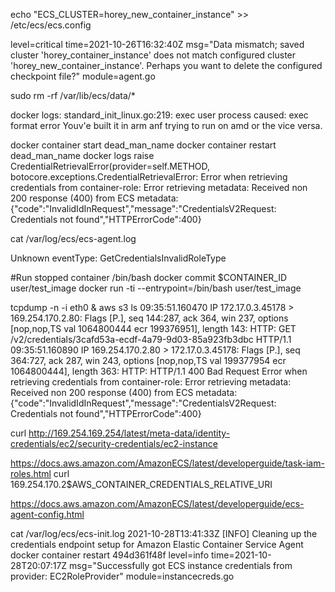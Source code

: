 


echo "ECS_CLUSTER=horey_new_container_instance" >> /etc/ecs/ecs.config

level=critical time=2021-10-26T16:32:40Z msg="Data mismatch; saved cluster 'horey_container_instance' does not match configured cluster 'horey_new_container_instance'. Perhaps you want to delete the configured checkpoint file?" module=agent.go

sudo rm -rf /var/lib/ecs/data/*


docker logs:
standard_init_linux.go:219: exec user process caused: exec format error
Youv'e built it in arm anf trying to run on amd or the vice versa.


docker container start dead_man_name
docker container restart dead_man_name
docker logs 
    raise CredentialRetrievalError(provider=self.METHOD,
botocore.exceptions.CredentialRetrievalError: Error when retrieving credentials from container-role: Error retrieving metadata: Received non 200 response (400) from ECS metadata: {"code":"InvalidIdInRequest","message":"CredentialsV2Request: Credentials not found","HTTPErrorCode":400}

cat /var/log/ecs/ecs-agent.log

Unknown eventType: GetCredentialsInvalidRoleType


#Run stopped container /bin/bash
docker commit $CONTAINER_ID user/test_image
docker run -ti --entrypoint=/bin/bash user/test_image


tcpdump -n -i eth0  &
aws s3 ls
09:35:51.160470 IP 172.17.0.3.45178 > 169.254.170.2.80: Flags [P.], seq 144:287, ack 364, win 237, options [nop,nop,TS val 1064800444 ecr 199376951], length 143: HTTP: GET /v2/credentials/3cafd53a-ecdf-4a79-9d03-85a923fb3dbc HTTP/1.1
09:35:51.160890 IP 169.254.170.2.80 > 172.17.0.3.45178: Flags [P.], seq 364:727, ack 287, win 243, options [nop,nop,TS val 199377954 ecr 1064800444], length 363: HTTP: HTTP/1.1 400 Bad Request
Error when retrieving credentials from container-role: Error retrieving metadata: Received non 200 response (400) from ECS metadata: {"code":"InvalidIdInRequest","message":"CredentialsV2Request: Credentials not found","HTTPErrorCode":400}



curl http://169.254.169.254/latest/meta-data/identity-credentials/ec2/security-credentials/ec2-instance

https://docs.aws.amazon.com/AmazonECS/latest/developerguide/task-iam-roles.html
curl 169.254.170.2$AWS_CONTAINER_CREDENTIALS_RELATIVE_URI

https://docs.aws.amazon.com/AmazonECS/latest/developerguide/ecs-agent-config.html

cat /var/log/ecs/ecs-init.log
2021-10-28T13:41:33Z [INFO] Cleaning up the credentials endpoint setup for Amazon Elastic Container Service Agent
docker container restart 494d361f48f
level=info time=2021-10-28T20:07:17Z msg="Successfully got ECS instance credentials from provider: EC2RoleProvider" module=instancecreds.go